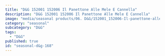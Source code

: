```yaml
---
title: "D&G 152001 152006 Il Panettone Alle Mele E Cannella"
description: "D&G 152001 152006 Il Panettone Alle Mele E Cannella"
image: "media/seasonal products/06. D&G/152001_152006-Il-panettone-alle-mele-e-cannella.jpg"
category: "seasonal"
subcategory: "D&G"
tags:
  - "D&G"
published: true
id: "seasonal-d&g-168"
---
```

